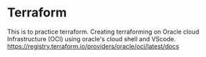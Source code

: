 # Terraform
This is to practice terraform. 
Creating terraforming on Oracle cloud Infrastructure (OCI) using oracle's cloud shell and VScode.
https://registry.terraform.io/providers/oracle/oci/latest/docs
